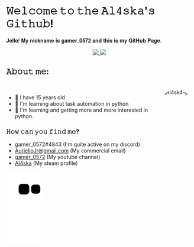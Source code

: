 # 𝚆𝚎𝚕𝚌𝚘𝚖𝚎 𝚝𝚘 𝚝𝚑𝚎 𝙰𝚕𝟺𝚜𝚔𝚊'𝚜 𝙶𝚒𝚝𝚑𝚞𝚋!

𝐉𝐞𝐥𝐥𝐨! 𝐌𝐲 𝐧𝐢𝐜𝐤𝐧𝐚𝐦𝐞 𝐢𝐬 𝐠𝐚𝐦𝐞𝐫_𝟎𝟓𝟕𝟐 𝐚𝐧𝐝 𝐭𝐡𝐢𝐬 𝐢𝐬 𝐦𝐲 𝐆𝐢𝐭𝐇𝐮𝐛 𝐏𝐚𝐠𝐞.

<div align="center">
  <a href="https://github.com/Al4sk4">
  <img height="150em" src="https://github-readme-stats.vercel.app/api?username=Al4sk4&show_icons=true&theme=midnight-purple&include_all_commits=true&count_private=true"/>
  <img height="150em" src="https://github-readme-stats.vercel.app/api/top-langs/?username=Al4sk4&layout=compact&langs_count=7&theme=midnight-purple&include_all_commits=true&count_private=true"/>
  </a>
</div>

## 𝙰𝚋𝚘𝚞𝚝 𝚖𝚎:
<div style="display: inline_block"><br>
  <a href="https://github.com/Al4sk4">
  <img align="right" alt="Al4sk4-pic" height="150" style="border-radius:50px;" src="https://cdn.discordapp.com/attachments/906423523113828382/926550885914533908/alaskagub.png?width=676&height=676">
  </a>
</div>

* 🌲 I have 15 years old
* 🤖 I'm learning about task automation in python
* 🐍 I'm learning and getting more and more interested in python.

### 𝙷𝚘𝚠 𝚌𝚊𝚗 𝚢𝚘𝚞 𝚏𝚒𝚗𝚍 𝚖𝚎?

* gamer_0572#4843 (I'm quite active on my discord)
* AurielioJr@gmail.com (My commercial email)
* [gamer_0572](https://www.youtube.com/channel/UCBBmwykhQOE3SJCkhu5On4w) (My youtube channel)
* [Al4ska](https://steamcommunity.com/profiles/76561198841503180) (My steam profile)

![Snake animation](https://github.com/Al4sk4/Al4sk4/blob/output/github-contribution-grid-snake.svg)
